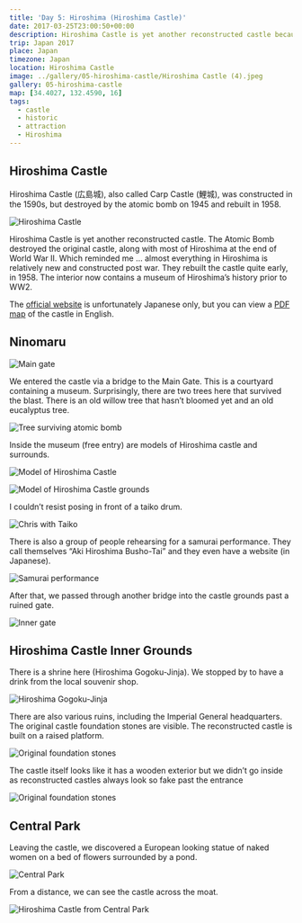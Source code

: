 ```yaml
---
title: 'Day 5: Hiroshima (Hiroshima Castle)'
date: 2017-03-25T23:00:50+00:00
description: Hiroshima Castle is yet another reconstructed castle because the original was destroyed along with most of Hiroshima by the Atomic Bomb.
trip: Japan 2017
place: Japan
timezone: Japan
location: Hiroshima Castle
image: ../gallery/05-hiroshima-castle/Hiroshima Castle (4).jpeg
gallery: 05-hiroshima-castle
map: [34.4027, 132.4590, 16]
tags:
  - castle
  - historic
  - attraction
  - Hiroshima
---
```


## Hiroshima Castle

Hiroshima Castle (広島城), also called Carp Castle (鯉城), was constructed in the 1590s, but destroyed by the atomic bomb on 1945 and rebuilt in 1958.

![Hiroshima Castle](../gallery/05-hiroshima-castle/Chris,_Hiroshima_Castle.jpeg)

Hiroshima Castle is yet another reconstructed castle. The Atomic Bomb destroyed the original castle, along with most of Hiroshima at the end of World War II. Which reminded me … almost everything in Hiroshima is relatively new and constructed post war. They rebuilt the castle quite early, in 1958. The interior now contains a museum of Hiroshima’s history prior to WW2.

The [official website](http://www.rijo-castle.jp/) is unfortunately Japanese only, but you can view a [PDF map](http://www.rijo-castle.jp/RIJO_HP/contents/09_alacarte/pdf/map_en.pdf) of the castle in English.

## Ninomaru

![Main gate](../gallery/05-hiroshima-castle/Main_gate.jpeg)

We entered the castle via a bridge to the Main Gate. This is a courtyard containing a museum. Surprisingly, there are two trees here that survived the blast. There is an old willow tree that hasn’t bloomed yet and an old eucalyptus tree.

![Tree surviving atomic bomb](../gallery/05-hiroshima-castle/Tree_surviving_atomic_bomb_blast_1.jpeg)

Inside the museum (free entry) are models of Hiroshima castle and surrounds.

![Model of Hiroshima Castle](../gallery/05-hiroshima-castle/Model.jpeg)

![Model of Hiroshima Castle grounds](../gallery/05-hiroshima-castle/Model_3.jpeg)

I couldn’t resist posing in front of a taiko drum.

![Chris with Taiko](../gallery/05-hiroshima-castle/Chris,_Taiko.jpeg)

There is also a group of people rehearsing for a samurai performance. They call themselves “Aki Hiroshima Busho-Tai” and they even have a website (in Japanese).

![Samurai performance](../gallery/05-hiroshima-castle/Samurai_performance_2.jpeg)

After that, we passed through another bridge into the castle grounds past a ruined gate.

![Inner gate](../gallery/05-hiroshima-castle/Chris,_Tree_surviving_atomic_bomb_blast.jpeg)

## Hiroshima Castle Inner Grounds

There is a shrine here (Hiroshima Gogoku-Jinja). We stopped by to have a drink from the local souvenir shop.

![Hiroshima Gogoku-Jinja](../gallery/05-hiroshima-castle/Hiroshima_Gokoku_jinja_shrine.jpeg)

There are also various ruins, including the Imperial General headquarters. The original castle foundation stones are visible. The reconstructed castle is built on a raised platform.

![Original foundation stones](../gallery/05-hiroshima-castle/Original_castle_tower_foundation_stones.jpeg)

The castle itself looks like it has a wooden exterior but we didn’t go inside as reconstructed castles always look so fake past the entrance

![Original foundation stones](../gallery/05-hiroshima-castle/Original_foundation_stones.jpeg)

## Central Park

Leaving the castle, we discovered a European looking statue of naked women on a bed of flowers surrounded by a pond.

![Central Park](../gallery/05-hiroshima-castle/Chris,_Central_Park_statue.jpeg)

From a distance, we can see the castle across the moat.

![Hiroshima Castle from Central Park](../gallery/05-hiroshima-castle/Hiroshima_Castle_3.jpeg)
